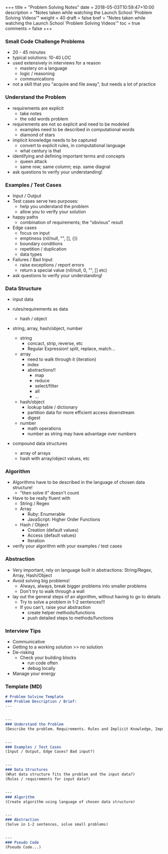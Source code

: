 +++
title = "Problem Solving Notes"
date = 2018-05-03T10:59:47+10:00
description = "Notes taken while watching the Launch School 'Problem Solving Videos'"
weight = 40
draft = false
bref = "Notes taken while watching the Launch School 'Problem Solving Videos'"
toc = true
comments = false
+++

### Small Code Challenge Problems
  - 20 - 45 minutes
  - typical solutions: 10-40 LOC
  - used extensively in interviews for a reason
    - mastery on a language
    - logic / reasoning
    - communications
  - not a skill that you "acquire and file away", but needs a lot of practice

### Understand the Problem
  - requirements are explicit
    - take notes
    - the odd words problem
  - requirements are not so explicit and need to be modeled
    - examples need to be described in computational words
    - diamond of stars
  - implicit knowledge needs to be captured
    - convert to explicit rules, in computational language
    - what century is that
  - identifying and defining important terms and concepts
    - queen attack
    - same row; same column; esp. same diagnal
  - ask questions to verify your understanding!

### Examples / Test Cases
  - Input / Output
  - Test cases serve two purposes:
    - help you understand the problem
    - allow you to verify your solution
  - happy paths
    - combination of requirements; the "obvious" result
  - Edge cases
    - focus on input
    - emptiness (nil/null, "", [], {})
    - boundary conditions
    - repetition / duplication
    - data types
  - Failures / Bad Input
    - raise exceptions / report errors
    - return a special value (nil/null, 0, "", [] etc)
  - ask questions to verify your understanding!

### Data Structure
  - input data
  - rules/requirements as data
    - hash / object

  - string, array, hash/object, number
    - string
      - concact, strip, reverse, etc
      - Regular Expression! split, replace, match...
    - array
      - need to walk through it (iteration)
      - index
      - abstractions!!
        - map
        - reduce
        - select/filter
        - all
        - ...
    - hash/object
      - lookup table / dictionary
      - partition data for more efficient access downstream
      - digest
    - number
      - math operations
      - number as string may have advantage over numbers
  - compound data structures
    - array of arrays
    - hash with array/object values, etc

### Algorithm
  - Algorithms have to be described in the language of chosen data structure!
    - "then solve it" doesn't count
  - Have to be really fluent with
    - String / Regex
    - Array
      - Ruby: Enumerable
      - JavaScript: Higher Order Functions
    - Hash / Object
      - Creation (default values)
      - Access (default values)
      - Iteration
  - verify your algorithm with your examples / test cases

### Abstraction
  - Very important, rely on language built in abstractions: String/Regex, Array, Hash/Object
  - Avoid solving big problems!
    - Always, always, break bigger problems into smaller problems
    - Don't try to walk through a wall
  - lay out the general steps of an algorithm, without having to go to details
    - Try to solve a problem in 1-2 sentences!!!
    - If you can't, raise your abstraction
      - create helper methods/functions
      - push detailed steps to methods/functions

### Interview Tips
  - Communicative
  - Getting to a working solution >> no solution
  - De-risking
    - Check your building blocks
      - run code often
      - debug locally
  - Manage your energy


### Template (MD)  
  ```md
  # Problem Solvine Template
  ### Problem Description / Brief:
  ---


  ---
  ### Understand the Problem
  (Describe the problem. Requirements. Rules and Implicit Knowledge, Important Terms)


  ---
  ### Examples / Test Cases
  (Input / Output, Edge Cases? Bad input?)


  ---
  ### Data Structures
  (What data structure fits the problem and the input data?)
  (Rules / requirements for input data?)


  ---
  ### Algorithm
  (Create algorithm using language of chosen data structure)


  ---
  ### Abstraction
  (Solve in 1-2 sentences, solve small problems)


  ---
  ### Pseudo Code  
  (Pseudo Code...)
  
  
  
```
